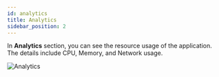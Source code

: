 ```yaml
---
id: analytics
title: Analytics
sidebar_position: 2
---
```


In **Analytics** section, you can see the resource usage of the application. The details include CPU, Memory, and Network usage.

![Analytics](/assets/2.0.x/application-analytics.png)